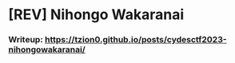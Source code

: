 # [REV] Nihongo Wakaranai
### Writeup: https://tzion0.github.io/posts/cydesctf2023-nihongowakaranai/

